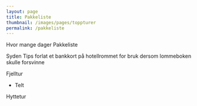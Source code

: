 ```yaml
---
layout: page
title: Pakkeliste
thumbnail: /images/pages/toppturer
permalink: /pakkeliste
---
```

Hvor mange dager
Pakkeliste


Syden
Tips forlat et bankkort på hotellrommet for bruk dersom lommeboken skulle forsvinne

Fjelltur 
- Telt

Hyttetur
